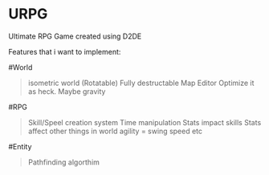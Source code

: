 # URPG
Ultimate RPG Game created using D2DE


Features that i want to implement:

#World
> isometric world (Rotatable) 
> Fully destructable 
> Map Editor 
> Optimize it as heck. 
> Maybe gravity


#RPG
> Skill/Speel creation system
> Time manipulation 
> Stats impact skills 
> Stats affect other things in world agility = swing speed etc

#Entity
> Pathfinding algorthim
